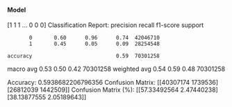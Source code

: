 #### Model
[1 1 1 ... 0 0 0]
Classification Report:
              precision    recall  f1-score   support

           0       0.60      0.96      0.74  42046710
           1       0.45      0.05      0.09  28254548

    accuracy                           0.59  70301258
   macro avg       0.53      0.50      0.42  70301258
weighted avg       0.54      0.59      0.48  70301258

Accuracy: 0.5938682206796356
Confusion Matrix:
[[40307174  1739536]
 [26812039  1442509]]
Confusion Matrix (%):
[[57.33492564  2.47440238]
 [38.13877555  2.05189643]]
